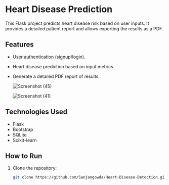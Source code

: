 # Heart Disease Prediction

This Flask project predicts heart disease risk based on user inputs. It provides a detailed patient report and allows exporting the results as a PDF.

## Features
- User authentication (signup/login).
- Heart disease prediction based on input metrics.
- Generate a detailed PDF report of results.

  ![Screenshot (45)](https://github.com/user-attachments/assets/3a4c51d3-72db-492b-84fa-141bb15ab9d7)

  ![Screenshot (41)](https://github.com/user-attachments/assets/f1742afe-cb42-4ddc-b7ed-11c721ad0aae)


## Technologies Used
- Flask
- Bootstrap
- SQLite
- Scikit-learn

## How to Run
1. Clone the repository:
   ```bash
   git clone https://github.com/Sanjangowda/Heart-Disease-Detection.git
